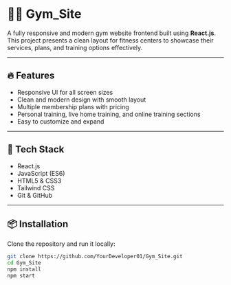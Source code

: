 # 🏋️‍♂️ Gym_Site

A fully responsive and modern gym website frontend built using **React.js**. This project presents a clean layout for fitness centers to showcase their services, plans, and training options effectively.

---

## 🔥 Features

- Responsive UI for all screen sizes
- Clean and modern design with smooth layout
- Multiple membership plans with pricing
- Personal training, live home training, and online training sections
- Easy to customize and expand

---

## 🚀 Tech Stack

- React.js  
- JavaScript (ES6)  
- HTML5 & CSS3  
- Tailwind CSS   
- Git & GitHub  

---

## 📦 Installation

Clone the repository and run it locally:

```bash
git clone https://github.com/YourDeveloper01/Gym_Site.git
cd Gym_Site
npm install
npm start


